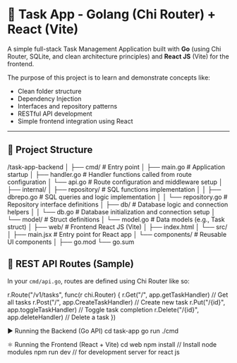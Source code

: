 # 📝 Task App - Golang (Chi Router) + React (Vite)

A simple full-stack Task Management Application built with **Go** (using Chi Router, SQLite, and clean architecture principles) and **React JS** (Vite) for the frontend.

The purpose of this project is to learn and demonstrate concepts like:
- Clean folder structure
- Dependency Injection
- Interfaces and repository patterns
- RESTful API development
- Simple frontend integration using React

---


## 📂 Project Structure

/task-app-backend
│
├── cmd/                          # Entry point
│   ├── main.go                   # Application startup
│   ├── handler.go                # Handler functions called from route configuration
│   └── api.go                    # Route configuration and middleware setup
│
├── internal/
│   ├── repository/              # SQL functions implementation
│   │   ├── dbrepo.go            # SQL queries and logic implementation
│   │   └── repository.go        # Repository interface definitions
│   ├── db/                      # Database logic and connection helpers
│   │   └── db.go                # Database initialization and connection setup
│   └── model/                   # Struct definitions
│       └── model.go             # Data models (e.g., Task struct)
│
├── web/                         # Frontend React JS (Vite)
│   ├── index.html
│   └── src/
│       ├── main.jsx             # Entry point for React app
│       └── components/          # Reusable UI components
│
├── go.mod
└── go.sum

## 📌 REST API Routes (Sample)

In your `cmd/api.go`, routes are defined using Chi Router like so:

r.Route("/v1/tasks", func(r chi.Router) {
    r.Get("/", app.getTaskHandler)         // Get all tasks
    r.Post("/", app.CreateTaskHandler)     // Create new task
    r.Put("/{id}", app.toggleTaskHandler)  // Toggle task completion
    r.Delete("/{id}", app.deleteHandler)   // Delete a task
}) 

▶️ Running the Backend (Go API)
cd task-app 
go run ./cmd   

⚛️ Running the Frontend (React + Vite)
cd web 
npm install    // Install node modules
npm run dev   // for development server for react js

 


